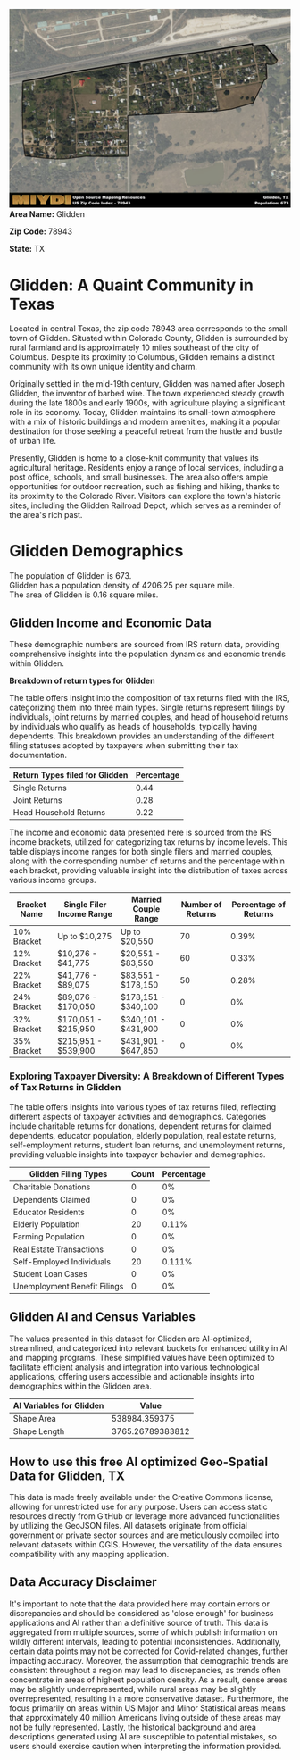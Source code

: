 ![Image Alt Text](../_images/78943.png)
**Area Name:** Glidden

**Zip Code:** 78943

**State:** TX


# Glidden: A Quaint Community in Texas  
Located in central Texas, the zip code 78943 area corresponds to the small town of Glidden. Situated within Colorado County, Glidden is surrounded by rural farmland and is approximately 10 miles southeast of the city of Columbus. Despite its proximity to Columbus, Glidden remains a distinct community with its own unique identity and charm.

Originally settled in the mid-19th century, Glidden was named after Joseph Glidden, the inventor of barbed wire. The town experienced steady growth during the late 1800s and early 1900s, with agriculture playing a significant role in its economy. Today, Glidden maintains its small-town atmosphere with a mix of historic buildings and modern amenities, making it a popular destination for those seeking a peaceful retreat from the hustle and bustle of urban life.

Presently, Glidden is home to a close-knit community that values its agricultural heritage. Residents enjoy a range of local services, including a post office, schools, and small businesses. The area also offers ample opportunities for outdoor recreation, such as fishing and hiking, thanks to its proximity to the Colorado River. Visitors can explore the town's historic sites, including the Glidden Railroad Depot, which serves as a reminder of the area's rich past.

# Glidden Demographics

The population of Glidden is 673.  
Glidden has a population density of 4206.25 per square mile.  
The area of Glidden is 0.16 square miles.  

## Glidden Income and Economic Data

These demographic numbers are sourced from IRS return data, providing comprehensive insights into the population dynamics and economic trends within Glidden.

**Breakdown of return types for Glidden**

The table offers insight into the composition of tax returns filed with the IRS, categorizing them into three main types. Single returns represent filings by individuals, joint returns by married couples, and head of household returns by individuals who qualify as heads of households, typically having dependents. This breakdown provides an understanding of the different filing statuses adopted by taxpayers when submitting their tax documentation.

| Return Types filed for Glidden                              | Percentage          |
|----------------------------------------------------------|---------------------|
| Single Returns                                            | 0.44 |
| Joint Returns                                             | 0.28 |
| Head Household Returns                                    | 0.22 |

The income and economic data presented here is sourced from the IRS income brackets, utilized for categorizing tax returns by income levels. This table displays income ranges for both single filers and married couples, along with the corresponding number of returns and the percentage within each bracket, providing valuable insight into the distribution of taxes across various income groups.

| Bracket Name       | Single Filer Income Range | Married Couple Range | Number of Returns | Percentage of Returns |
|--------------------|----------------------------|----------------------|-------------------|-----------------------|
| 10% Bracket        | Up to $10,275              | Up to $20,550        | 70 | 0.39% |
| 12% Bracket        | $10,276 - $41,775          | $20,551 - $83,550    | 60 | 0.33% |
| 22% Bracket        | $41,776 - $89,075          | $83,551 - $178,150   | 50 | 0.28% |
| 24% Bracket        | $89,076 - $170,050         | $178,151 - $340,100  | 0 | 0% |
| 32% Bracket        | $170,051 - $215,950        | $340,101 - $431,900  | 0 | 0% |
| 35% Bracket        | $215,951 - $539,900        | $431,901 - $647,850  | 0 | 0% |

### Exploring Taxpayer Diversity: A Breakdown of Different Types of Tax Returns in Glidden

The table offers insights into various types of tax returns filed, reflecting different aspects of taxpayer activities and demographics. Categories include charitable returns for donations, dependent returns for claimed dependents, educator population, elderly population, real estate returns, self-employment returns, student loan returns, and unemployment returns, providing valuable insights into taxpayer behavior and demographics.

| Glidden Filing Types                    | Count | Percentage |
|--------------------------------------|-------|------------|
| Charitable Donations                 | 0 | 0% |
| Dependents Claimed                   | 0 | 0% |
| Educator Residents                   | 0 | 0% |
| Elderly Population                   | 20 | 0.11% |
| Farming Population                   | 0 | 0% |
| Real Estate Transactions             | 0 | 0% |
| Self-Employed Individuals            | 20 | 0.111% |
| Student Loan Cases                   | 0 | 0% |
| Unemployment Benefit Filings         | 0 | 0% |

## Glidden AI and Census Variables

The values presented in this dataset for Glidden are AI-optimized, streamlined, and categorized into relevant buckets for enhanced utility in AI and mapping programs. These simplified values have been optimized to facilitate efficient analysis and integration into various technological applications, offering users accessible and actionable insights into demographics within the Glidden area.

| AI Variables for Glidden | Value |
|-------------|-------|
| Shape Area | 538984.359375 |
| Shape Length | 3765.26789383812 |

## How to use this free AI optimized Geo-Spatial Data for Glidden, TX

This data is made freely available under the Creative Commons license, allowing for unrestricted use for any purpose. Users can access static resources directly from GitHub or leverage more advanced functionalities by utilizing the GeoJSON files. All datasets originate from official government or private sector sources and are meticulously compiled into relevant datasets within QGIS. However, the versatility of the data ensures compatibility with any mapping application.

## Data Accuracy Disclaimer
It's important to note that the data provided here may contain errors or discrepancies and should be considered as 'close enough' for business applications and AI rather than a definitive source of truth. This data is aggregated from multiple sources, some of which publish information on wildly different intervals, leading to potential inconsistencies. Additionally, certain data points may not be corrected for Covid-related changes, further impacting accuracy. Moreover, the assumption that demographic trends are consistent throughout a region may lead to discrepancies, as trends often concentrate in areas of highest population density. As a result, dense areas may be slightly underrepresented, while rural areas may be slightly overrepresented, resulting in a more conservative dataset. Furthermore, the focus primarily on areas within US Major and Minor Statistical areas means that approximately 40 million Americans living outside of these areas may not be fully represented. Lastly, the historical background and area descriptions generated using AI are susceptible to potential mistakes, so users should exercise caution when interpreting the information provided.
